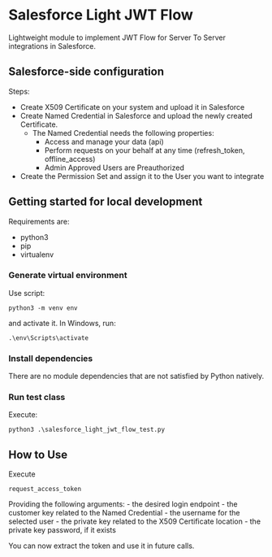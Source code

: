 # Salesforce Light JWT Flow

Lightweight module to implement JWT Flow for Server To Server
integrations in Salesforce. 

## Salesforce-side configuration

Steps:
- Create X509 Certificate on your system and upload it in Salesforce
- Create Named Credential in Salesforce and upload the newly created Certificate.
    - The Named Credential needs the following properties:
        - Access and manage your data (api)
        - Perform requests on your behalf at any time (refresh_token, offline_access)
        - Admin Approved Users are Preauthorized
- Create the Permission Set and assign it to the User you want to integrate

## Getting started for local development

Requirements are:
- python3
- pip
- virtualenv

### Generate virtual environment

Use script:
```
python3 -m venv env
```

and activate it. In Windows, run:

```
.\env\Scripts\activate
```

### Install dependencies

There are no module dependencies that are not satisfied by Python natively.

### Run test class

Execute:
```
python3 .\salesforce_light_jwt_flow_test.py
```

## How to Use

Execute 
```
request_access_token
```
Providing the following arguments:
    - the desired login endpoint
    - the customer key related to the Named Credential
    - the username for the selected user
    - the private key related to the X509 Certificate location
    - the private key password, if it exists

You can now extract the token and use it in future calls.
